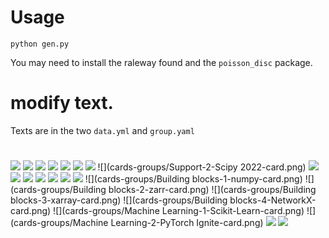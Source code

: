 # Usage

```
python gen.py
```

You may need to install the raleway found and the `poisson_disc` package.

# modify text.

Texts are in the two `data.yml` and `group.yaml`


#

![](cards-groups/Performance-2-cython-card.png)
![](cards-groups/Performance-3-numba-card.png)
![](cards-groups/Performance-4-cupy-card.png)
![](cards-groups/Vizualisation-1-matplotlib-card.png)
![](cards-groups/Vizualisation-2-bokeh-card.png)
![](cards-groups/Vizualisation-3-Scikit-Image-card.png)
![](cards-groups/Support-1-Numfocus-card.png)
![](cards-groups/Support-2-Scipy 2022-card.png)
![](cards-groups/Support-3-OpenTeams-card.png)
![](cards-groups/IDE-1-IPython-card.png)
![](cards-groups/IDE-2-Jupyter-card.png)
![](cards-groups/IDE-3-Spyder-card.png)
![](cards-groups/Mathematics-1-sympy-card.png)
![](cards-groups/Mathematics-2-scipy-card.png)
![](cards-groups/Mathematics-3-mathjax-card.png)
![](cards-groups/Building blocks-1-numpy-card.png)
![](cards-groups/Building blocks-2-zarr-card.png)
![](cards-groups/Building blocks-3-xarray-card.png)
![](cards-groups/Building blocks-4-NetworkX-card.png)
![](cards-groups/Machine Learning-1-Scikit-Learn-card.png)
![](cards-groups/Machine Learning-2-PyTorch Ignite-card.png)
![](cards-groups/Dataframes-1-Pandas-card.png)
![](cards-groups/Dataframes-2-GeoPandas-card.png)
